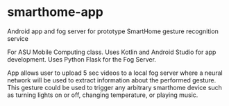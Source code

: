 # smarthome-app
Android app and fog server for prototype SmartHome gesture recognition service

For ASU Mobile Computing class. 
Uses Kotlin and Android Studio for app development.
Uses Python Flask for the Fog Server.

App allows user to upload 5 sec videos to a local fog server where a neural network will be used to extract information about the performed gesture. This gesture could be used to trigger any arbitrary smarthome device such as turning lights on or off, changing temperature, or playing music.
